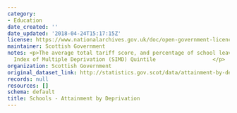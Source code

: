 ```yaml
---
category:
- Education
date_created: ''
date_updated: '2018-04-24T15:17:15Z'
license: https://www.nationalarchives.gov.uk/doc/open-government-licence/version/3/
maintainer: Scottish Government
notes: <p>The average total tariff score, and percentage of school leavers by Scottish
  Index of Multiple Deprivation (SIMD) Quintile                  </p>
organization: Scottish Government
original_dataset_link: http://statistics.gov.scot/data/attainment-by-deprivation-quintile
records: null
resources: []
schema: default
title: Schools - Attainment by Deprivation
---
```

